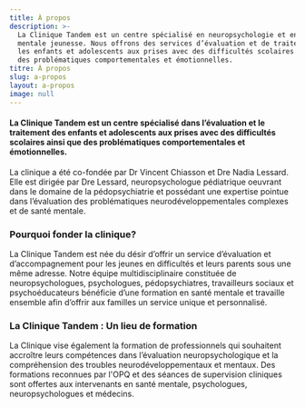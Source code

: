 ```yaml
---
title: À propos
description: >-
  La Clinique Tandem est un centre spécialisé en neuropsychologie et en santé
  mentale jeunesse. Nous offrons des services d’évaluation et de traitement pour
  les enfants et adolescents aux prises avec des difficultés scolaires ainsi que
  des problématiques comportementales et émotionnelles. 
titre: À propos
slug: a-propos
layout: a-propos
image: null
---
```

#### La Clinique Tandem est un centre spécialisé dans l’évaluation et le traitement des enfants et adolescents aux prises avec des difficultés scolaires ainsi que des problématiques comportementales et émotionnelles.

La clinique a été co-fondée par Dr Vincent Chiasson et Dre Nadia Lessard. Elle est dirigée par Dre Lessard, neuropsychologue pédiatrique oeuvrant dans le domaine de la pédopsychiatrie et possédant une expertise pointue dans l’évaluation des problématiques neurodéveloppementales complexes et de santé mentale.

### Pourquoi fonder la clinique?

La Clinique Tandem est née du désir d’offrir un service d’évaluation et d’accompagnement pour les jeunes en difficultés et leurs parents sous une même adresse. Notre équipe multidisciplinaire constituée de neuropsychologues, psychologues, pédopsychiatres, travailleurs sociaux et psychoéducateurs bénéficie d’une formation en santé mentale et travaille ensemble afin d’offrir aux familles un service unique et personnalisé.

### La Clinique Tandem : Un lieu de formation

La Clinique vise également la formation de professionnels qui souhaitent accroître leurs compétences dans l’évaluation neuropsychologique et la compréhension des troubles neurodéveloppementaux et mentaux. Des formations reconnues par l'OPQ et des séances de supervision cliniques sont offertes aux intervenants en santé mentale, psychologues, neuropsychologues et médecins.
